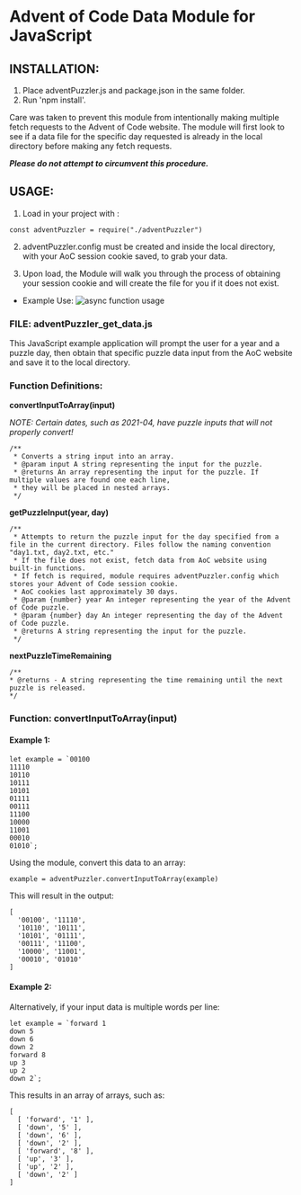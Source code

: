 # Advent of Code Data Module for JavaScript

## INSTALLATION:

1. Place adventPuzzler.js and package.json in the same folder.
2. Run 'npm install'.

Care was taken to prevent this module from intentionally making multiple fetch requests to the Advent of Code website. The module will first look to see if a data file for the specific day requested is already in the local directory before making any fetch requests.

<em><strong>Please do not attempt to circumvent this procedure.</strong></em>

## USAGE:

1. Load in your project with :

```
const adventPuzzler = require("./adventPuzzler")
```

2. adventPuzzler.config must be created and inside the local directory, with your AoC session cookie saved, to grab your data.

3. Upon load, the Module will walk you through the process of obtaining your session cookie and will create the file for you if it does not exist.

- Example Use:
  ![async function usage](https://user-images.githubusercontent.com/5696449/144693541-6652cb44-70eb-4184-abe5-4835f135e9e9.png)

### FILE: adventPuzzler_get_data.js

This JavaScript example application will prompt the user for a year and a puzzle day, then obtain that specific puzzle data input from the AoC website and save it to the local directory.

### Function Definitions:

<strong>convertInputToArray(input)</strong>

<em>NOTE: Certain dates, such as 2021-04, have puzzle inputs that will not properly convert!</em>

```
/**
 * Converts a string input into an array.
 * @param input A string representing the input for the puzzle.
 * @returns An array representing the input for the puzzle. If multiple values are found one each line,
 * they will be placed in nested arrays.
 */
```

<strong>getPuzzleInput(year, day)</strong>

```
/**
 * Attempts to return the puzzle input for the day specified from a file in the current directory. Files follow the naming convention "day1.txt, day2.txt, etc."
 * If the file does not exist, fetch data from AoC website using built-in functions.
 * If fetch is required, module requires adventPuzzler.config which stores your Advent of Code session cookie.
 * AoC cookies last approximately 30 days.
 * @param {number} year An integer representing the year of the Advent of Code puzzle.
 * @param {number} day An integer representing the day of the Advent of Code puzzle.
 * @returns A string representing the input for the puzzle.
 */
```

<strong>nextPuzzleTimeRemaining</strong>

```
/**
* @returns - A string representing the time remaining until the next puzzle is released.
*/
```

### Function: convertInputToArray(input)

#### Example 1:

```
let example = `00100
11110
10110
10111
10101
01111
00111
11100
10000
11001
00010
01010`;
```

Using the module, convert this data to an array:

```
example = adventPuzzler.convertInputToArray(example)
```

This will result in the output:

```
[
  '00100', '11110',
  '10110', '10111',
  '10101', '01111',
  '00111', '11100',
  '10000', '11001',
  '00010', '01010'
]
```

#### Example 2:

Alternatively, if your input data is multiple words per line:

```
let example = `forward 1
down 5
down 6
down 2
forward 8
up 3
up 2
down 2`;
```

This results in an array of arrays, such as:

```
[
  [ 'forward', '1' ],
  [ 'down', '5' ],
  [ 'down', '6' ],
  [ 'down', '2' ],
  [ 'forward', '8' ],
  [ 'up', '3' ],
  [ 'up', '2' ],
  [ 'down', '2' ]
]
```
